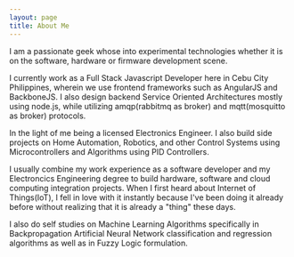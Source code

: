 ```yaml
---
layout: page
title: About Me
---
```


I am a passionate geek whose into experimental technologies whether it is on the software, hardware or firmware development scene.

I currently work as a Full Stack Javascript Developer here in Cebu City Philippines, wherein we use frontend frameworks
such as AngularJS and BackboneJS. I also design backend Service Oriented Architectures mostly using node.js, while utilizing amqp(rabbitmq as  broker) and mqtt(mosquitto as broker) protocols.

In the light of me being a licensed Electronics Engineer. I also build side projects on Home Automation, Robotics, and other Control Systems using Microcontrollers and Algorithms using PID Controllers.

I usually combine my work experience as a software developer and my Electroncics Engineering degree to build hardware, software and cloud computing integration projects. When I first heard about Internet of Things(IoT), I fell in love with it instantly because I've been doing it already before without realizing that it is already a "thing" these days.

I also do self studies on Machine Learning Algorithms specifically in Backpropagation Artificial Neural Network classification and regression algorithms as well as in Fuzzy Logic formulation.

